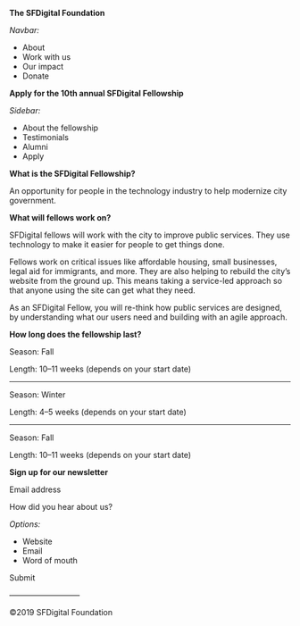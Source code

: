 **The SFDigital Foundation**

_Navbar:_
- About 
- Work with us
- Our impact
- Donate

**Apply for the 10th annual SFDigital Fellowship**

_Sidebar:_
- About the fellowship
- Testimonials
- Alumni
- Apply

**What is the SFDigital Fellowship?**

An opportunity for people in the technology industry to help modernize city government.

**What will fellows work on?**

SFDigital fellows will work with the city to improve public services. They use technology to make it easier for people to get things done.

Fellows work on critical issues like affordable housing, small businesses, legal aid for immigrants, and more. They are also helping to rebuild the city’s website from the ground up. This means taking a service-led approach so that anyone using the site can get what they need.

As an SFDigital Fellow, you will re-think how public services are designed, by understanding what our users need and building with an agile approach.

**How long does the fellowship last?**

Season: Fall

Length: 10–11 weeks (depends on your start date)

---

Season: Winter

Length: 4–5 weeks (depends on your start date)

---

Season: Fall

Length: 10–11 weeks (depends on your start date)

**Sign up for our newsletter**

Email address

How did you hear about us?

_Options:_
- Website
- Email
- Word of mouth

Submit

—————————

©2019 SFDigital Foundation

